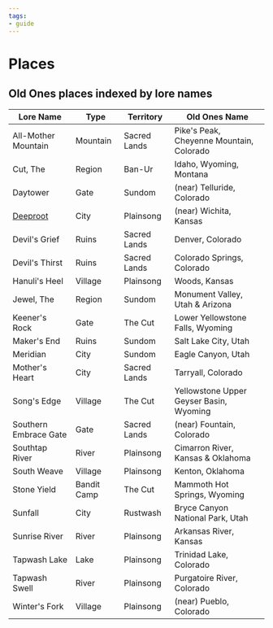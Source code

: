 ```yaml
---
tags:
- guide
---
```


# Places

## Old Ones places indexed by lore names

| Lore Name | Type | Territory | Old Ones Name |
| --- | --- | --- | --- |
| All-Mother Mountain | Mountain | Sacred Lands | Pike's Peak, Cheyenne Mountain, Colorado |
| Cut, The | Region | Ban-Ur | Idaho, Wyoming, Montana |
| Daytower | Gate | Sundom | (near) Telluride, Colorado |
| [Deeproot](550-deeproot.md) | City | Plainsong | (near) Wichita, Kansas |
| Devil's Grief | Ruins | Sacred Lands | Denver, Colorado |
| Devil's Thirst | Ruins | Sacred Lands | Colorado Springs, Colorado |
| Hanuli's Heel | Village | Plainsong | Woods, Kansas |
| Jewel, The | Region | Sundom | Monument Valley, Utah & Arizona |
| Keener's Rock | Gate | The Cut | Lower Yellowstone Falls, Wyoming |
| Maker's End | Ruins | Sundom | Salt Lake City, Utah |
| Meridian | City | Sundom | Eagle Canyon, Utah |
| Mother's Heart | City | Sacred Lands | Tarryall, Colorado |
| Song's Edge | Village | The Cut | Yellowstone Upper Geyser Basin, Wyoming |
| Southern Embrace Gate | Gate | Sacred Lands | (near) Fountain, Colorado |
| Southtap River | River | Plainsong | Cimarron River, Kansas & Oklahoma |
| South Weave | Village | Plainsong | Kenton, Oklahoma |
| Stone Yield | Bandit Camp | The Cut | Mammoth Hot Springs, Wyoming |
| Sunfall | City | Rustwash | Bryce Canyon National Park, Utah |
| Sunrise River | River | Plainsong | Arkansas River, Kansas |
| Tapwash Lake | Lake | Plainsong | Trinidad Lake, Colorado |
| Tapwash Swell | River | Plainsong | Purgatoire River, Colorado |
| Winter's Fork | Village | Plainsong | (near) Pueblo, Colorado |

